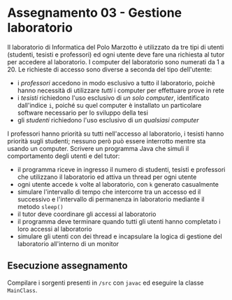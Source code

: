 # Assegnamento 03 - Gestione laboratorio

Il laboratorio di Informatica del Polo Marzotto è utilizzato da tre tipi di utenti (studenti, tesisti e professori) ed ogni utente deve fare una richiesta al tutor per accedere al laboratorio. I computer del laboratorio sono numerati da 1 a 20. Le richieste di accesso sono diverse a seconda del tipo dell'utente:
* i *professori* accedono in modo esclusivo a tutto il laboratorio, poichè hanno necessità di utilizzare *tutti* i computer per effettuare prove in rete
* i *tesisti* richiedono l'uso esclusivo di *un solo computer*, identificato dall'indice `i`, poiché su quel computer è installato un particolare software necessario per lo sviluppo della tesi
* gli *studenti* richiedono l'uso esclusivo di *un qualsiasi computer*

I professori hanno priorità su tutti nell'accesso al laboratorio, i tesisti hanno priorità sugli studenti; nessuno però può essere interrotto mentre sta usando un computer.
Scrivere un programma Java che simuli il comportamento degli utenti e del tutor:
* il programma riceve in ingresso il numero di studenti, tesisti e professori che utilizzano il laboratorio ed attiva un thread per ogni utente
* ogni utente accede `k` volte al laboratorio, con `k` generato casualmente
* simulare l'intervallo di tempo che intercorre tra un accesso ed il successivo e l'intervallo di permanenza in laboratorio mediante il metodo `sleep()`
* il tutor deve coordinare gli accessi al laboratorio
* il programma deve terminare quando tutti gli utenti hanno completato i loro accessi al laboratorio
* simulare gli utenti con dei thread e incapsulare la logica di gestione del laboratorio all'interno di un monitor




## Esecuzione assegnamento

Compilare i sorgenti presenti in `/src` con `javac` ed eseguire la classe `MainClass`.